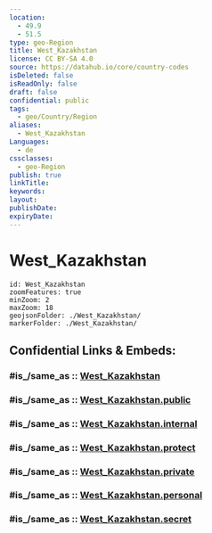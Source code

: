 ```yaml
---
location:
  - 49.9
  - 51.5
type: geo-Region
title: West_Kazakhstan
license: CC BY-SA 4.0
source: https://datahub.io/core/country-codes
isDeleted: false
isReadOnly: false
draft: false
confidential: public
tags:
  - geo/Country/Region
aliases:
  - West_Kazakhstan
Languages:
  - de
cssclasses:
  - geo-Region
publish: true
linkTitle:
keywords:
layout:
publishDate:
expiryDate:
---
```


# West_Kazakhstan

```leaflet
id: West_Kazakhstan
zoomFeatures: true 
minZoom: 2 
maxZoom: 18
geojsonFolder: ./West_Kazakhstan/
markerFolder: ./West_Kazakhstan/
```


## Confidential Links & Embeds: 

### #is_/same_as :: [West_Kazakhstan](/_Standards/Earth/Continent/Asia/Asia~Central/Kazakhstan/Counties/West_Kazakhstan.md) 

### #is_/same_as :: [West_Kazakhstan.public](/_public/Earth/Continent/Asia/Asia~Central/Kazakhstan/Counties/West_Kazakhstan.public.md) 

### #is_/same_as :: [West_Kazakhstan.internal](/_internal/Earth/Continent/Asia/Asia~Central/Kazakhstan/Counties/West_Kazakhstan.internal.md) 

### #is_/same_as :: [West_Kazakhstan.protect](/_protect/Earth/Continent/Asia/Asia~Central/Kazakhstan/Counties/West_Kazakhstan.protect.md) 

### #is_/same_as :: [West_Kazakhstan.private](/_private/Earth/Continent/Asia/Asia~Central/Kazakhstan/Counties/West_Kazakhstan.private.md) 

### #is_/same_as :: [West_Kazakhstan.personal](/_personal/Earth/Continent/Asia/Asia~Central/Kazakhstan/Counties/West_Kazakhstan.personal.md) 

### #is_/same_as :: [West_Kazakhstan.secret](/_secret/Earth/Continent/Asia/Asia~Central/Kazakhstan/Counties/West_Kazakhstan.secret.md)

